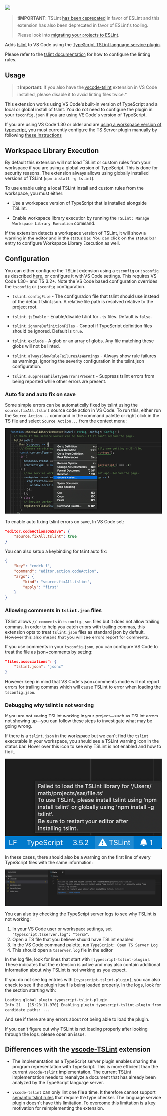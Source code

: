 [![](https://vsmarketplacebadge.apphb.com/version/ms-vscode.vscode-typescript-tslint-plugin.svg)](https://marketplace.visualstudio.com/items?itemName=ms-vscode.vscode-typescript-tslint-plugin)

> **❗IMPORTANT**: TSLint
> [has been deprecated](https://medium.com/palantir/tslint-in-2019-1a144c2317a9)
> in favor of ESLint and this extension has also been deprecated in favor of
> ESLint's tooling.
>
> Please look into
> [migrating your projects to ESLint](https://github.com/typescript-eslint/typescript-eslint#typescript-eslint).

Adds [tslint](https://github.com/palantir/tslint) to VS Code using the
[TypeScript TSLint language service plugin](https://github.com/Microsoft/typescript-tslint-plugin).

Please refer to the [tslint documentation](https://github.com/palantir/tslint)
for how to configure the linting rules.

## Usage

> ❗ **Important**: If you also have the [vscode-tslint][vscode-tslint]
> extension in VS Code installed, please disable it to avoid linting files
> twice.\*

This extension works using VS Code's built-in version of TypeScript and a local
or global install of tslint. You do not need to configure the plugin in your
`tsconfig.json` if you are using VS Code's version of TypeScript.

If you are using VS Code 1.30 or older and are
[using a workspace version of typescript](https://code.visualstudio.com/docs/typescript/typescript-compiling#_using-the-workspace-version-of-typescript),
you must currently configure the TS Server plugin manually by following [these
instructions][configuration]

## Workspace Library Execution

By default this extension will not load TSLint or custom rules from your
workspace if you are using a global version of TypeScript. This is done for
security reasons. The extension always allows using globally installed versions
of TSLint (`npm install -g tslint`).

To use enable using a local TSLint install and custom rules from the workspace,
you must either:

-   Use a workspace version of TypeScript that is installed alongside TSLint.

-   Enable workspace library execution by running the
    `TSLint: Manage Workspace Library Execution` command.

If the extension detects a workspace version of TSLint, it will show a warning
in the editor and in the status bar. You can click on the status bar entry to
configure Workspace Library Execution as well.

## Configuration

You can either configure the TSLint extension using a `tsconfig` or `jsconfig`
as described [here][configuration], or configure it with VS Code settings. This
requires VS Code 1.30+ and TS 3.2+. Note the VS Code based configuration
overrides the `tsconfig` or `jsconfig` configuration.

-   `tslint.configFile` - The configuration file that tslint should use instead
    of the default tslint.json. A relative file path is resolved relative to the
    project root.

-   `tslint.jsEnable` - Enable/disable tslint for `.js` files. Default is
    `false`.

-   `tslint.ignoreDefinitionFiles` - Control if TypeScript definition files
    should be ignored. Default is `true`.

-   `tslint.exclude` - A glob or an array of globs. Any file matching these
    globs will not be linted.

-   `tslint.alwaysShowRuleFailuresAsWarnings` - Always show rule failures as
    warnings, ignoring the severity configuration in the tslint.json
    configuration.

-   `tslint.suppressWhileTypeErrorsPresent` - Suppress tslint errors from being
    reported while other errors are present.

### Auto fix and auto fix on save

Some simple errors can be automatically fixed by tslint using the
`source.fixAll.tslint` source code action in VS Code. To run this, either run
the `Source Action...` command in the command palette or right click in the TS
file and select `Source Action...` from the context menu:

![Source Action context menu](docs/sourceAction.png)

To enable auto fixing tslint errors on save, In VS Code set:

```json
"editor.codeActionsOnSave": {
    "source.fixAll.tslint": true
}
```

You can also setup a keybinding for tslint auto fix:

```json
{
	"key": "cmd+k f",
	"command": "editor.action.codeAction",
	"args": {
		"kind": "source.fixAll.tslint",
		"apply": "first"
	}
}
```

### Allowing comments in `tslint.json` files

TSlint allows `// comments` in `tsconfig.json` files but it does not allow
trailing commas. In order to help you catch errors with trailing commas, this
extension opts to treat `tslint.json` files as standard json by default. However
this also means that you will see errors report for comments.

If you use comments in your `tsconfig.json`, you can configure VS Code to treat
the file as json+comments by setting:

```json
"files.associations": {
    "tslint.json": "jsonc"
}
```

However keep in mind that VS Code's json+comments mode will not report errors
for trailing commas which will cause TSLint to error when loading the
`tsconfig.json`.

### Debugging why tslint is not working

If you are not seeing TSLint working in your project—such as TSLint errors not
showing up—you can follow these steps to investigate what may be going wrong.

If there is a `tslint.json` in the workspace but we can't find the `tslint`
executable in your workspace, you should see a TSLint warning icon in the status
bar. Hover over this icon to see why TSLint is not enabled and how to fix it.

![TSLint warning icon in the status bar](docs/config-error-status-bar.png)

In these cases, there should also be a warning on the first line of every
TypeScript files with the same information:

![TSLint config error on first line of editor](docs/config-error-problem.png)

You can also try checking the TypeScript server logs to see why TSLint is not
working:

1. In your VS Code user or workspace settings, set
   `"typescript.tsserver.log": "terse"`.
1. Open a TS file that you believe should have TSLint enabled
1. In the VS Code command palette, run `TypeScript: Open TS Server Log`
1. This should open a `tsserver.log` file in the editor

In the log file, look for lines that start with `[typescript-tslint-plugin]`.
These indicates that the extension is active and may also contain additional
information about why TSLint is not working as you expect.

If you do not see log entries with `[typescript-tslint-plugin]`, you can also
check to see if the plugin itself is being loaded properly. In the logs, look
for the section starting with:

```
Loading global plugin typescript-tslint-plugin
Info 21   [15:28:11.970] Enabling plugin typescript-tslint-plugin from candidate paths: ...
```

And see if there are any errors about not being able to load the plugin.

If you can't figure out why TSLint is not loading properly after looking through
the logs, please open an issue.

## Differences with the [vscode-TSLint][vscode-tslint] extension

-   The implementation as a TypeScript server plugin enables sharing the program
    representation with TypeScript. This is more efficient than the current
    `vscode-tslint` implementation. The current TSLint implementation needs to
    reanalyze a document that has already been analyzed by the TypeScript
    language server.

-   `vscode-tslint` can only lint one file a time. It therefore cannot support
    [semantic tslint rules](https://palantir.github.io/tslint/usage/type-checking/)
    that require the type checker. The language service plugin doesn't have this
    limitation. To overcome this limitation is a key motivation for
    reimplementing the extension.

[vscode-tslint]: https://marketplace.visualstudio.com/items?itemName=eg2.tslint
[configuration]:
	https://github.com/Microsoft/typescript-tslint-plugin#configuration-options
